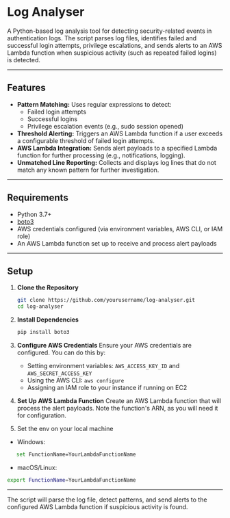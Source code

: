 # Log Analyser

A Python-based log analysis tool for detecting security-related events in authentication logs. The script parses log files, identifies failed and successful login attempts, privilege escalations, and sends alerts to an AWS Lambda function when suspicious activity (such as repeated failed logins) is detected.

---

## Features

- **Pattern Matching:** Uses regular expressions to detect:
  - Failed login attempts
  - Successful logins
  - Privilege escalation events (e.g., sudo session opened)
- **Threshold Alerting:** Triggers an AWS Lambda function if a user exceeds a configurable threshold of failed login attempts.
- **AWS Lambda Integration:** Sends alert payloads to a specified Lambda function for further processing (e.g., notifications, logging).
- **Unmatched Line Reporting:** Collects and displays log lines that do not match any known pattern for further investigation.

---

## Requirements

- Python 3.7+
- [boto3](https://boto3.amazonaws.com/v1/documentation/api/latest/index.html)
- AWS credentials configured (via environment variables, AWS CLI, or IAM role)
- An AWS Lambda function set up to receive and process alert payloads

---

## Setup

1. **Clone the Repository**
   ```bash
   git clone https://github.com/yourusername/log-analyser.git
   cd log-analyser
   ```
2. **Install Dependencies**
   ```bash
   pip install boto3
   ```
3. **Configure AWS Credentials**
   Ensure your AWS credentials are configured. You can do this by:
   - Setting environment variables: `AWS_ACCESS_KEY_ID` and `AWS_SECRET_ACCESS_KEY`
   - Using the AWS CLI: `aws configure`
   - Assigning an IAM role to your instance if running on EC2
4. **Set Up AWS Lambda Function**
   Create an AWS Lambda function that will process the alert payloads. Note the function's ARN, as you will need it for configuration.

5. Set the env on your local machine
- Windows:
```bash 
   set FunctionName=YourLambdaFunctionName
```
- macOS/Linux:
```bash
export FunctionName=YourLambdaFunctionName
```

---

The script will parse the log file, detect patterns, and send alerts to the configured AWS Lambda function if suspicious activity is found.